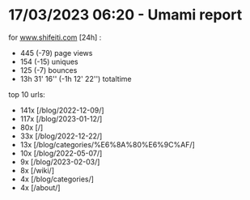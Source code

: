 # 17/03/2023 06:20 - Umami report
for www.shifeiti.com [24h] :

 - 445 (-79) page views
 - 154 (-15) uniques
 - 125 (-7) bounces
 - 13h 31' 16'' (-1h 12' 22'') totaltime


top 10 urls:
 - 141x [/blog/2022-12-09/]
 - 117x [/blog/2023-01-12/]
 - 80x [/]
 - 33x [/blog/2022-12-22/]
 - 13x [/blog/categories/%E6%8A%80%E6%9C%AF/]
 - 10x [/blog/2022-05-07/]
 - 9x [/blog/2023-02-03/]
 - 8x [/wiki/]
 - 4x [/blog/categories/]
 - 4x [/about/]


